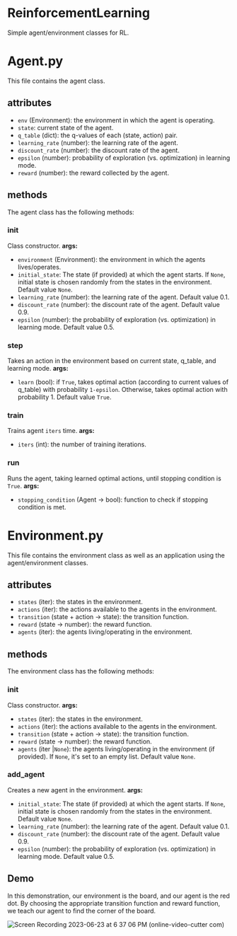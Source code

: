 # ReinforcementLearning
Simple agent/environment classes for RL.

# Agent.py

This file contains the agent class.

## attributes
- `env` (Environment): the environment in which the agent is operating.
- `state`: current state of the agent.
- `q_table` (dict): the q-values of each (state, action) pair.
- `learning_rate` (number): the learning rate of the agent.
- `discount_rate` (number): the discount rate of the agent.
- `epsilon` (number): probability of exploration (vs. optimization) in learning mode.
- `reward` (number): the reward collected by the agent.

## methods
The agent class has the following methods:

### init

Class constructor.
**args:**
- `environment` (Environment): the environment in which the agents lives/operates.
- `initial_state`: The state (if provided) at which the agent starts. If `None`, initial state is chosen randomly from the states in the environment. Default value `None`.
- `learning_rate` (number): the learning rate of the agent. Default value 0.1.
- `discount_rate` (number): the discount rate of the agent. Default value 0.9.
- `epsilon` (number): the probability of exploration (vs. optimization) in learning mode. Default value 0.5.

### step

Takes an action in the environment based on current state, q_table, and learning mode.
**args:**
- `learn` (bool): if `True`, takes optimal action (according to current values of q_table) with probability `1-epsilon`. Otherwise, takes optimal action with probability 1. Default value `True`.

### train

Trains agent `iters` time.
**args:**
- `iters` (int): the number of training iterations.

### run

Runs the agent, taking learned optimal actions, until stopping condition is `True`.
**args:**
- `stopping_condition` (Agent -> bool): function to check if stopping condition is met.

# Environment.py

This file contains the environment class as well as an application using the agent/environment classes.

## attributes
- `states` (iter): the states in the environment.
- `actions` (iter): the actions available to the agents in the environment.
- `transition` (state + action -> state): the transition function.
- `reward` (state -> number): the reward function.
- `agents` (iter<Agent>): the agents living/operating in the environment.

## methods
The environment class has the following methods:

### init

Class constructor.
**args:**
- `states` (iter): the states in the environment.
- `actions` (iter): the actions available to the agents in the environment.
- `transition` (state + action -> state): the transition function.
- `reward` (state -> number): the reward function.
- `agents` (iter<Agent> |`None`): the agents living/operating in the environment (if provided). If `None`, it's set to an empty list. Default value `None`.

### add_agent

Creates a new agent in the environment.
**args:**
- `initial_state`: The state (if provided) at which the agent starts. If `None`, initial state is chosen randomly from the states in the environment. Default value `None`.
- `learning_rate` (number): the learning rate of the agent. Default value 0.1.
- `discount_rate` (number): the discount rate of the agent. Default value 0.9.
- `epsilon` (number): the probability of exploration (vs. optimization) in learning mode. Default value 0.5.

## Demo
In this demonstration, our environment is the board, and our agent is the red dot. By choosing the appropriate transition function and reward function, we teach our agent to find the corner of the board.

![Screen Recording 2023-06-23 at 6 37 06 PM (online-video-cutter com)](https://github.com/georgead01/ReinforcementLearning/assets/23529317/d7b3c0c5-5e4e-45bf-9c47-05b1e5334fcd)
